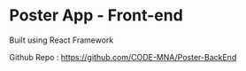 # Poster App - Front-end

Built using React Framework

Github Repo : https://github.com/CODE-MNA/Poster-BackEnd
